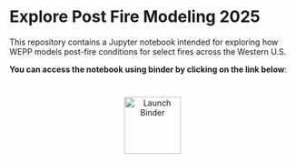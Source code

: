 # Explore Post Fire Modeling 2025
This repository contains a Jupyter notebook intended for exploring how WEPP models post-fire conditions for select fires across the Western U.S.

__You can access the notebook using binder by clicking on the link below__:

<div style="margin: 40px 0; text-align: center;">
  <a href="https://mybinder.org/v2/gh/BlueForestConservation/WEPP_Explore_2025.git/2b1f7071be214a1b534238a308dafb84a1e18b1b?urlpath=%2Fdoc%2Ftree%2Fexplore.ipynb" target="_blank">
    <img src="https://mybinder.org/badge_logo.svg" alt="Launch Binder" style="height:100px;">
  </a>
</div>

